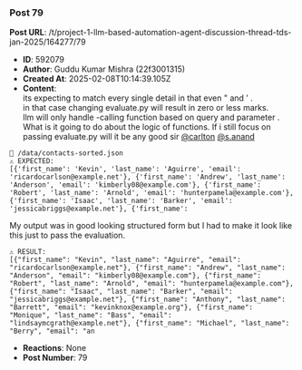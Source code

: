 ### Post 79
**Post URL**: /t/project-1-llm-based-automation-agent-discussion-thread-tds-jan-2025/164277/79
- **ID**: 592079
- **Author**: Guddu Kumar Mishra  (22f3001315)
- **Created At**: 2025-02-08T10:14:39.105Z
- **Content**:  
  its expecting to  match every single detail in that even " and ’ .<br>
in that case changing evaluate.py will result in zero or less marks.<br>
llm will only handle  -calling function based on query and parameter   . What is it going to do about the logic of functions.
If i still focus on passing evaluate.py will it be any good sir <a class="mention" href="/u/carlton">@carlton</a> <a class="mention" href="/u/s.anand">@s.anand</a>
<pre><code class="lang-auto">🔴 /data/contacts-sorted.json
⚠️ EXPECTED:
[{'first_name': 'Kevin', 'last_name': 'Aguirre', 'email': 'ricardocarlson@example.net'}, {'first_name': 'Andrew', 'last_name': 'Anderson', 'email': 'kimberly08@example.com'}, {'first_name': 'Robert', 'last_name': 'Arnold', 'email': 'hunterpamela@example.com'}, {'first_name': 'Isaac', 'last_name': 'Barker', 'email': 'jessicabriggs@example.net'}, {'first_name': 
</code></pre>
My output was in good looking structured form but I had to make it look like this just to pass the evaluation.
<pre><code class="lang-auto">⚠️ RESULT:
[{"first_name": "Kevin", "last_name": "Aguirre", "email": "ricardocarlson@example.net"}, {"first_name": "Andrew", "last_name": "Anderson", "email": "kimberly08@example.com"}, {"first_name": "Robert", "last_name": "Arnold", "email": "hunterpamela@example.com"}, {"first_name": "Isaac", "last_name": "Barker", "email": "jessicabriggs@example.net"}, {"first_name": "Anthony", "last_name": "Barrett", "email": "kevinknox@example.org"}, {"first_name": "Monique", "last_name": "Bass", "email": "lindsaymcgrath@example.net"}, {"first_name": "Michael", "last_name": "Berry", "email": "an
</code></pre>
- **Reactions**: None
- **Post Number**: 79

